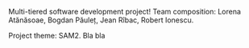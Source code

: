 Multi-tiered software development project!
 Team composition:
 Lorena Atănăsoae,
 Bogdan Păuleț,
 Jean Rîbac,
 Robert Ionescu.
 
 Project theme: SAM2.
Bla bla 